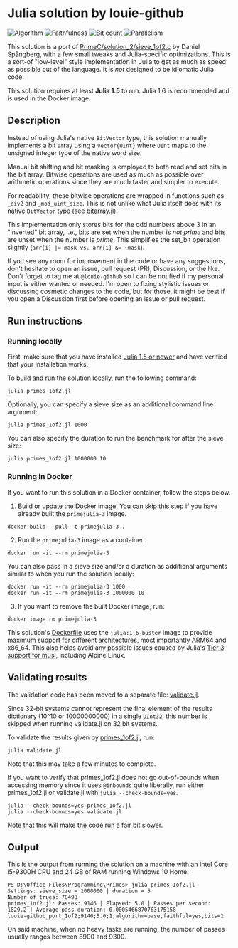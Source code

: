 # Julia solution by louie-github
![Algorithm](https://img.shields.io/badge/Algorithm-base-green)
![Faithfulness](https://img.shields.io/badge/Faithful-yes-green)
![Bit count](https://img.shields.io/badge/Bits-1-green)
![Parallelism](https://img.shields.io/badge/Parallel-no-green)

This solution is a port of [PrimeC/solution_2/sieve_1of2.c](../../PrimeC/solution_2/sieve_1of2.c)
by Daniel Spångberg, with a few small tweaks and Julia-specific
optimizations. This is a sort-of "low-level" style implementation in
Julia to get as much as speed as possible out of the language. It is
*not* designed to be idiomatic Julia code.

This solution requires at least **Julia 1.5** to run. Julia 1.6 is
recommended and is used in the Docker image.

## Description

Instead of using Julia's native `BitVector` type, this solution
manually implements a bit array using a `Vector{UInt}` where `UInt`
maps to the unsigned integer type of the native word size.

Manual bit shifting and bit masking is employed to both read and set
bits in the bit array. Bitwise operations are used as much as possible
over arithmetic operations since they are much faster and simpler to
execute.

For readability, these bitwise operations are wrapped in functions such
as `_div2` and `_mod_uint_size`. This is not unlike what Julia itself
does with its native `BitVector` type (see
[bitarray.jl](https://github.com/JuliaLang/julia/blob/master/base/bitarray.jl)).

This implementation only stores bits for the odd numbers above 3 in an
"inverted" bit array, i.e., bits are set when the number is *not prime*
and bits are unset when the number is *prime*. This simplifies the
set_bit operation slightly (`arr[i] |= mask vs. arr[i] &= ~mask`).

If you see any room for improvement in the code or have any
suggestions, don't hesitate to open an issue, pull request (PR), 
Discussion, or the like. Don't forget to tag me at `@louie-github` so I
can be notified if my personal input is either wanted or needed.
I'm open to fixing stylistic issues or discussing cosmetic changes to
the code, but for those, it might be best if you open a Discussion
first before opening an issue or pull request.


## Run instructions

### Running locally

First, make sure that you have installed
[Julia 1.5 or newer](https://julialang.org/downloads/) and have
verified that your installation works.

To build and run the solution locally, run the following command:
```
julia primes_1of2.jl
```

Optionally, you can specify a sieve size as an additional command line argument:
```
julia primes_1of2.jl 1000
```

You can also specify the duration to run the benchmark for after the
sieve size:
```
julia primes_1of2.jl 1000000 10
```

### Running in Docker

If you want to run this solution in a Docker container, follow the steps below.

1. Build or update the Docker image. You can skip this step if you have
   already built the `primejulia-3` image.

```
docker build --pull -t primejulia-3 .
```

2. Run the `primejulia-3` image as a container.
```
docker run -it --rm primejulia-3
```
You can also pass in a sieve size and/or a duration as additional
arguments similar to when you run the solution locally:
```
docker run -it --rm primejulia-3 1000
docker run -it --rm primejulia-3 1000000 10
```

3. If you want to remove the built Docker image, run:
```
docker image rm primejulia-3
```

This solution's [Dockerfile](Dockerfile) uses the `julia:1.6-buster`
image to provide maximum support for different architectures, most
importantly ARM64 and x86_64. This also helps avoid any possible issues
caused by Julia's [Tier 3 support for musl](https://julialang.org/downloads/#currently_supported_platforms),
including Alpine Linux.


## Validating results

The validation code has been moved to a separate file:
[validate.jl](validate.jl).

Since 32-bit systems cannot represent the final element of the results
dictionary (10^10 or 10000000000) in a single `UInt32`, this number is
skipped when running validate.jl on 32 bit systems.

To validate the results given by [primes_1of2.jl](primes_1of2.jl), run:
```
julia validate.jl
```
Note that this may take a few minutes to complete.

If you want to verify that primes_1of2.jl does not go out-of-bounds
when accessing memory since it uses `@inbounds` quite liberally, run
either primes_1of2.jl or validate.jl with `julia --check-bounds=yes`.
```
julia --check-bounds=yes primes_1of2.jl
julia --check-bounds=yes validate.jl
```
Note that this will make the code run a fair bit slower.


## Output

This is the output from running the solution on a machine with an Intel
Core i5-9300H CPU and 24 GB of RAM running Windows 10 Home:
```
PS D:\Office Files\Programming\Primes> julia primes_1of2.jl
Settings: sieve_size = 1000000 | duration = 5
Number of trues: 78498
primes_1of2.jl: Passes: 9146 | Elapsed: 5.0 | Passes per second: 1829.2 | Average pass duration: 0.0005466870763175158
louie-github_port_1of2;9146;5.0;1;algorithm=base,faithful=yes,bits=1
```
On said machine, when no heavy tasks are running, the number of passes
usually ranges between 8900 and 9300.

